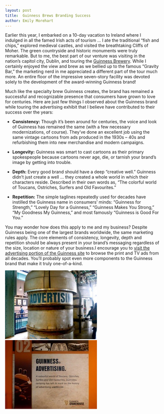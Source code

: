 ```yaml
---
layout: post
title:  Guinness Brews Branding Success
author: Emily Morehart
---
```


Earlier this year, I embarked on a 10-day vacation to Ireland where I indulged in all the famed Irish acts of tourism … I ate the traditional “fish and chips,” explored medieval castles, and visited the breathtaking Cliffs of Moher. The green countryside and historic monuments were truly remarkable. But to me, the best part of our venture was visiting in the nation’s capitol city, Dublin, and touring the [Guinness Brewery](http://www.guinness-storehouse.com/en/Index.aspx). While I certainly enjoyed the view and brew as we bellied up to the famous “Gravity Bar,” the marketing nerd in me appreciated a different part of the tour much more. An entire floor of the impressive seven-story facility was devoted solely to the development of the award-winning Guinness brand!

Much like the specialty brew Guinness creates, the brand has remained a successful and recognizable presence that consumers have grown to love for centuries. Here are just few things I observed about the Guinness brand while touring the advertising exhibit that I believe have contributed to their success over the years:

- **Consistency:** Though it’s been around for centuries, the voice and look of Guinness has remained the same (with a few necessary modernizations, of course). They’ve done an excellent job using the same vintage cartoons from ads produced in the 1930s – 40s and refurbishing them into new merchandise and modern campaigns.

- **Longevity:** Guinness was smart to cast cartoons as their primary spokespeople because cartoons never age, die, or tarnish your brand’s image by getting into trouble.

- **Depth:** Every good brand should have a deep “creative well.” Guinness didn’t just create a well … they created a whole world in which their characters reside. Described in their own words as, “The colorful world of Toucans, Ostriches, Surfers and Old Favourites.”

- **Repetition:** The simple taglines repeatedly used for decades have instilled the Guinness name in consumers’ minds: “Guinness for Strength,” “Lovely Day for a Guinness,” “Guinness Makes You Strong,” “My Goodness My Guinness,” and most famously “Guinness is Good For You.”

You may wonder how does this apply to me and my business? Despite Guinness being one of the largest brands worldwide, the same marketing rules apply. The core elements of consistency, longevity, depth and repetition should be always present in your brand’s messaging regardless of the size, location or nature of your business.I encourage you to [visit the advertising portion of the Guinness site](http://www.guinness-storehouse.com/en/Advertisements.aspx?tid=4&decade=1930) to browse the print and TV ads from all decades. You’ll probably spot even more components to the Guinness brand that make it truly one-of-a-kind.

![](/img/545126_982948636603_1763785750_n-300x225.jpg)
![](/img/539633_982948671533_1886215955_n-300x225.jpg)
